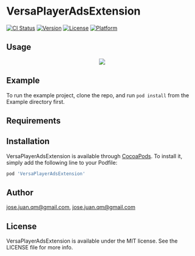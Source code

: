 # VersaPlayerAdsExtension

[![CI Status](https://img.shields.io/travis/jose.juan.qm@gmail.com/VersaPlayerAdsExtension.svg?style=flat)](https://travis-ci.org/jose.juan.qm@gmail.com/VersaPlayerAdsExtension)
[![Version](https://img.shields.io/cocoapods/v/VersaPlayerAdsExtension.svg?style=flat)](https://cocoapods.org/pods/VersaPlayerAdsExtension)
[![License](https://img.shields.io/cocoapods/l/VersaPlayerAdsExtension.svg?style=flat)](https://cocoapods.org/pods/VersaPlayerAdsExtension)
[![Platform](https://img.shields.io/cocoapods/p/VersaPlayerAdsExtension.svg?style=flat)](https://cocoapods.org/pods/VersaPlayerAdsExtension)

## Usage

<div>
  <p align="center">
    <img src="https://github.com/josejuanqm/VersaPlayerAdsExtension/blob/master/sample.png" />
  </p>
</div>

## Example

To run the example project, clone the repo, and run `pod install` from the Example directory first.

## Requirements

## Installation

VersaPlayerAdsExtension is available through [CocoaPods](https://cocoapods.org). To install
it, simply add the following line to your Podfile:

```ruby
pod 'VersaPlayerAdsExtension'
```

## Author

jose.juan.qm@gmail.com, jose.juan.qm@gmail.com

## License

VersaPlayerAdsExtension is available under the MIT license. See the LICENSE file for more info.
